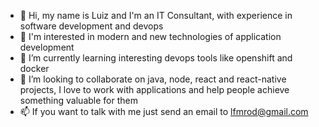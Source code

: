 - 👋 Hi, my name is Luiz and I'm an IT Consultant, with experience in software development and devops
- 👀 I'm interested in modern and new technologies of application development  
- 🌱 I’m currently learning interesting devops tools like openshift and docker  
- 💞️ I’m looking to collaborate on java, node, react and react-native projects, I love to work with applications and help people achieve something valuable for them  
- 📫 If you want to talk with me just send an email to lfmrod@gmail.com

<!---
lipezz/lipezz is a ✨ special ✨ repository because its `README.md` (this file) appears on your GitHub profile.
You can click the Preview link to take a look at your changes.
--->

